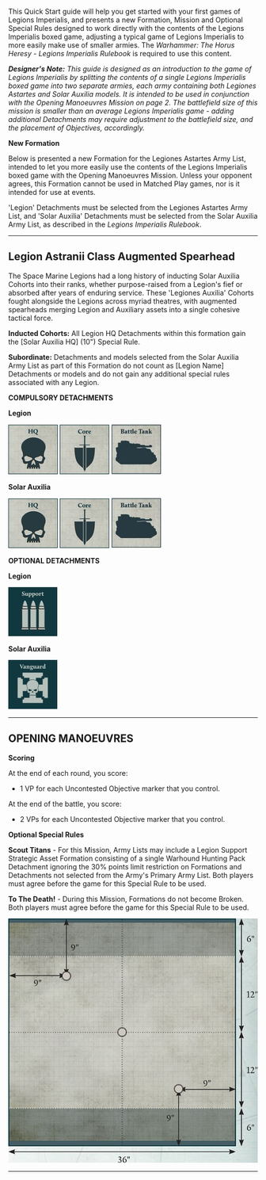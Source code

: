 This Quick Start guide will help you get started with your first games of Legions Imperialis, and presents a new Formation, Mission and Optional Special Rules designed to work directly with the contents of the Legions Imperialis boxed game, adjusting a typical game of Legions Imperialis to more easily make use of smaller armies. The *Warhammer: The Horus Heresy - Legions Imperialis Rulebook* is required to use this content.

***Designer's Note:** This guide is designed as an introduction to the game of Legions Imperialis by splitting the contents of a single Legions Imperialis boxed game into two separate armies, each army containing both Legiones Astartes and Solar Auxilia models. It is intended to be used in conjunction with the Opening Manoeuvres Mission on page 2. The battlefield size of this mission is smaller than an average Legions Imperialis game - adding additional Detachments may require adjustment to the battlefield size, and the placement of Objectives, accordingly.*

**New Formation**

Below is presented a new Formation for the Legiones Astartes Army List, intended to let you more easily use the contents of the Legions Imperialis boxed game with the Opening Manoeuvres Mission. Unless your opponent agrees, this Formation cannot be used in Matched Play games, nor is it intended for use at events.

'Legion' Detachments must be selected from the Legiones Astartes Army List, and 'Solar Auxilia' Detachments must be selected from the Solar Auxilia Army List, as described in the *Legions Imperialis Rulebook*.

---

## Legion Astranii Class Augmented Spearhead

The Space Marine Legions had a long history of inducting Solar Auxilia Cohorts into their ranks, whether purpose-raised from a Legion's fief or absorbed after years of enduring service. These 'Legiones Auxilia' Cohorts fought alongside the Legions across myriad theatres, with augmented spearheads merging Legion and Auxiliary assets into a single cohesive tactical force.

**Inducted Cohorts:** All Legion HQ Detachments within this formation gain the [Solar Auxilia HQ] (10") Special Rule.

**Subordinate:** Detachments and models selected from the Solar Auxilia Army List as part of this Formation do not count as [Legion Name] Detachments or models and do not gain any additional special rules associated with any Legion.

**COMPULSORY DETACHMENTS**

**Legion**

[![](../media/factions/legiones_astartes/compulsory_hq.jpg)](../factions/legiones_astartes/detachments.md#hq-detachments) [![](../media/factions/legiones_astartes/compulsory_core.jpg)](../factions/legiones_astartes/detachments.md#core-detachments) [![](../media/factions/legiones_astartes/compulsory_battle_tank.jpg)](../factions/legiones_astartes/detachments.md#battle-tank-detachments)

**Solar Auxilia**

[![](../media/factions/solar_auxilia/compulsory_hq.jpg)](../factions/solar_auxilia/detachments.md#hq-detachments) [![](../media/factions/solar_auxilia/compulsory_core.jpg)](../factions/solar_auxilia/detachments.md#core-detachments) [![](../media/factions/solar_auxilia/compulsory_battle_tank.jpg)](../factions/solar_auxilia/detachments.md#battle-tank-detachments)

**OPTIONAL DETACHMENTS**

**Legion**

[![](../media/factions/legiones_astartes/optional_support.jpg)](../factions/legiones_astartes/detachments.md#support-detachments)

**Solar Auxilia**

[![](../media/factions/solar_auxilia/optional_vanguard.jpg)](../factions/solar_auxilia/detachments.md#vanguard-detachments)

---

## OPENING MANOEUVRES

**Scoring**

At the end of each round, you score:

- 1 VP for each Uncontested Objective marker that you control.

At the end of the battle, you score:

- 2 VPs for each Uncontested Objective marker that you control.

**Optional Special Rules**

**Scout Titans** - For this Mission, Army Lists may include a Legion Support Strategic Asset Formation consisting of a single Warhound Hunting Pack Detachment ignoring the 30% points limit restriction on Formations and Detachments not selected from the Army's Primary Army List. Both players must agree before the game for this Special Rule to be used.

**To The Death!** - During this Mission, Formations do not become Broken. Both players must agree before the game for this Special Rule to be used.

![](../media/quick_start_guide/opening_manoeuvres.jpg)

---